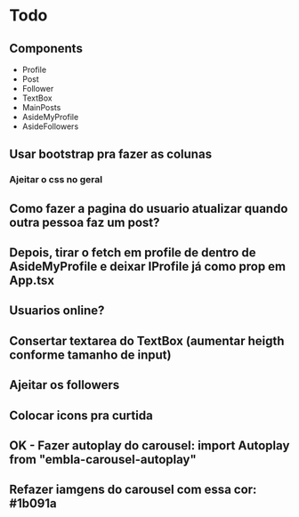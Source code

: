 # Todo

## Components

- Profile
- Post
- Follower
- TextBox
- MainPosts
- AsideMyProfile
- AsideFollowers

## Usar bootstrap pra fazer as colunas

### Ajeitar o css no geral

## Como fazer a pagina do usuario atualizar quando outra pessoa faz um post?

## Depois, tirar o fetch em profile de dentro de AsideMyProfile e deixar IProfile já como prop em App.tsx

## Usuarios online?

## Consertar textarea do TextBox (aumentar heigth conforme tamanho de input)

## Ajeitar os followers

## Colocar icons pra curtida

## OK - Fazer autoplay do carousel: import Autoplay from "embla-carousel-autoplay"

## Refazer iamgens do carousel com essa cor: #1b091a